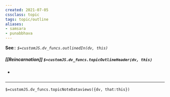 ```yaml
---
created: 2021-07-05
cssclass: topic
tags: topic/outline
aliases:
- samsara
- punabbhava
---
```


**See**:: 
*`$=customJS.dv_funcs.outlinedIn(dv, this)`*

##### [[Reincarnation]] `$=customJS.dv_funcs.topicOutlineHeader(dv, this)`
- 

### <hr class="dataviews"/>

`$=customJS.dv_funcs.topicNoteDataviews({dv, that:this})`